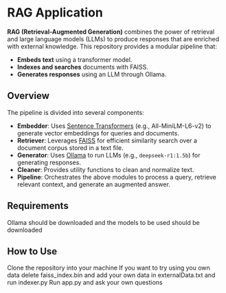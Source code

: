 # RAG Application

**RAG (Retrieval-Augmented Generation)** 
combines the power of retrieval and large language models (LLMs) to produce responses that are enriched with external knowledge. This repository provides a modular pipeline that:

- **Embeds text** using a transformer model.
- **Indexes and searches** documents with FAISS.
- **Generates responses** using an LLM through Ollama.

## Overview

The pipeline is divided into several components:

- **Embedder**: Uses [Sentence Transformers](https://github.com/UKPLab/sentence-transformers) (e.g., All-MiniLM-L6-v2) to generate vector embeddings for queries and documents.
- **Retriever**: Leverages [FAISS](https://github.com/facebookresearch/faiss) for efficient similarity search over a document corpus stored in a text file.
- **Generator**: Uses [Ollama](https://ollama.com) to run LLMs (e.g., `deepseek-r1:1.5b`) for generating responses.
- **Cleaner**: Provides utility functions to clean and normalize text.
- **Pipeline**: Orchestrates the above modules to process a query, retrieve relevant context, and generate an augmented answer.

## Requirements
Ollama should be downloaded and the models to be used should be downloaded

## How to Use
Clone the repository into your machine 
If you want to try using you own data delete faiss_index.bin and add your own data in externalData.txt and run indexer.py
Run app.py and ask your own questions
